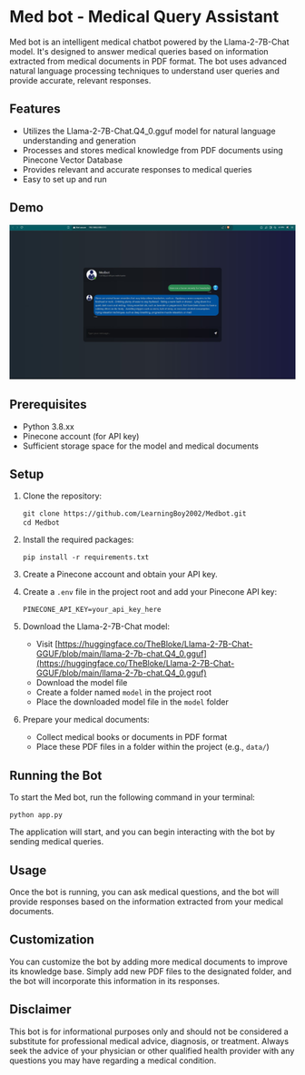 # Med bot - Medical Query Assistant

Med bot is an intelligent medical chatbot powered by the Llama-2-7B-Chat model. It's designed to answer medical queries based on information extracted from medical documents in PDF format. The bot uses advanced natural language processing techniques to understand user queries and provide accurate, relevant responses.

## Features

- Utilizes the Llama-2-7B-Chat.Q4_0.gguf model for natural language understanding and generation
- Processes and stores medical knowledge from PDF documents using Pinecone Vector Database
- Provides relevant and accurate responses to medical queries
- Easy to set up and run

## Demo
![Demo image](https://github.com/LearningBoy2002/Medbot/blob/main/Working.jpg)

## Prerequisites

- Python 3.8.xx
- Pinecone account (for API key)
- Sufficient storage space for the model and medical documents

## Setup

1. Clone the repository:
   ```
   git clone https://github.com/LearningBoy2002/Medbot.git
   cd Medbot
   ```

2. Install the required packages:
   ```
   pip install -r requirements.txt
   ```

3. Create a Pinecone account and obtain your API key.

4. Create a `.env` file in the project root and add your Pinecone API key:
   ```
   PINECONE_API_KEY=your_api_key_here
   ```

5. Download the Llama-2-7B-Chat model:
   - Visit [https://huggingface.co/TheBloke/Llama-2-7B-Chat-GGUF/blob/main/llama-2-7b-chat.Q4_0.gguf](https://huggingface.co/TheBloke/Llama-2-7B-Chat-GGUF/blob/main/llama-2-7b-chat.Q4_0.gguf)
   - Download the model file
   - Create a folder named `model` in the project root
   - Place the downloaded model file in the `model` folder

6. Prepare your medical documents:
   - Collect medical books or documents in PDF format
   - Place these PDF files in a folder within the project (e.g., `data/`)

## Running the Bot

To start the Med bot, run the following command in your terminal:

```
python app.py
```

The application will start, and you can begin interacting with the bot by sending medical queries.

## Usage

Once the bot is running, you can ask medical questions, and the bot will provide responses based on the information extracted from your medical documents.

## Customization

You can customize the bot by adding more medical documents to improve its knowledge base. Simply add new PDF files to the designated folder, and the bot will incorporate this information in its responses.

## Disclaimer

This bot is for informational purposes only and should not be considered a substitute for professional medical advice, diagnosis, or treatment. Always seek the advice of your physician or other qualified health provider with any questions you may have regarding a medical condition.
